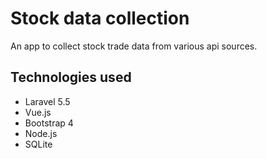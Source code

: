 # Stock data collection

An app to collect stock trade data from various api sources.

## Technologies used

* Laravel 5.5
* Vue.js
* Bootstrap 4
* Node.js
* SQLite
